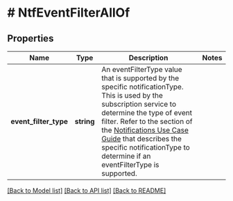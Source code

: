 # # NtfEventFilterAllOf

## Properties

Name | Type | Description | Notes
------------ | ------------- | ------------- | -------------
**event_filter_type** | **string** | An eventFilterType value that is supported by the specific notificationType. This is used by the subscription service to determine the type of event filter. Refer to the section of the [Notifications Use Case Guide](doc:notifications-api-v1-use-case-guide) that describes the specific notificationType to determine if an eventFilterType is supported. |

[[Back to Model list]](../../README.md#models) [[Back to API list]](../../README.md#endpoints) [[Back to README]](../../README.md)
